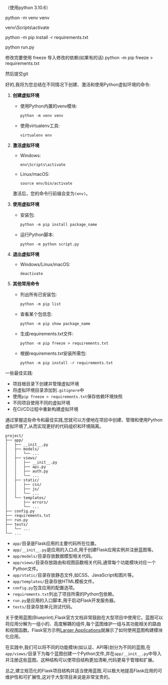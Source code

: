 <!-- 启动本项目 --> （使用python 3.10.6）
python -m venv venv

venv\Scripts\activate

python -m pip install -r requirements.txt

<!-- 
还要配置和安装好mysql数据库
然后看config.py 这个配置文件里面根据自己修改用户名和密码，还需要创建一个mall 的 数据库
 -->
python run.py

修改完要使用 freeze 导入修改的依赖(如果有的话)
python -m pip freeze > requirements.txt

然后提交git


<!-- 题外话 python -m pip install cryptography-->
<!-- 创建和使用虚拟环境 -->

好的,我将为您总结在不同情况下创建、激活和使用Python虚拟环境的命令:

1. **创建虚拟环境**

   - 使用Python内置的venv模块:
     ```
     python -m venv venv
     ```

   - 使用virtualenv工具:
     ```
     virtualenv env
     ```

2. **激活虚拟环境**

   - Windows:
     ```
     env\Scripts\activate
     ```

   - Linux/macOS: 
     ```
     source env/bin/activate
     ```

   激活后，您的命令行前缀会变为`(env)`。

3. **使用虚拟环境**

   - 安装包:
     ```
     python -m pip install package_name
     ```

   - 运行Python脚本:
     ```
     python -m python script.py
     ```

4. **退出虚拟环境**

   - Windows/Linux/macOS:
     ```
     deactivate
     ```

5. **其他常用命令**

   - 列出所有已安装包:
     ```
     python -m pip list
     ```

   - 查看某个包信息:
     ```
     python -m pip show package_name
     ```

   - 生成requirements.txt文件:
     ```
     python -m pip freeze > requirements.txt
     ```

   - 根据requirements.txt安装所需包:
     ```
     python -m pip install -r requirements.txt
     ```

一些最佳实践:

- 项目根目录下创建并管理虚拟环境
- 将虚拟环境目录添加到`.gitignore`中
- 使用`pip freeze > requirements.txt`保存依赖环境快照
- 不同项目使用不同的虚拟环境
- 在CI/CD过程中重新构建虚拟环境

通过掌握这些命令和最佳实践,您就可以方便地在项目中创建、管理和使用Python虚拟环境了,从而实现更好的代码组织和环境隔离。





<!-- 
Flask作为一个灵活、模块化的Web框架,在构建项目结构时提供了很大的自由度。不过,对于大型项目来说,遵循一定的规范和最佳实践非常重要,这样可以提高代码的可读性、可维护性和可扩展性。以下是一种常见的Flask项目结构:
 -->


```
project/
├── app/
│   ├── __init__.py
│   ├── models/
│   │   └── ...
│   ├── views/
│   │   ├── __init__.py
│   │   ├── api.py
│   │   ├── auth.py
│   │   └── ...
│   ├── static/
│   │   ├── css/
│   │   ├── js/
│   │   └── ...
│   └── templates/
│       ├── errors/
│       └── ...
├── config.py
├── requirements.txt
├── run.py
├── tests/
│   └── ...
└── ...
```

- `app/`目录是Flask应用的主要代码所在位置。
- `app/__init__.py`是应用的入口点,用于创建Flask应用实例并注册蓝图等。
- `app/models/`目录存放数据模型相关代码。
- `app/views/`目录存放路由和视图函数相关代码,通常每个功能模块对应一个Python文件。
- `app/static/`目录存放静态文件,如CSS、JavaScript和图片等。
- `app/templates/`目录存放HTML模板文件。
- `config.py`包含应用的配置选项。
- `requirements.txt`列出了项目所需的Python包依赖。
- `run.py`是应用的入口脚本,用于启动Flask开发服务器。
- `tests/`目录存放单元测试代码。

关于使用蓝图(Blueprint),Flask官方文档非常鼓励在大型项目中使用它。蓝图可以将应用分解为一组小的、高度解耦的组件,每个蓝图维护一组与其功能相关的路由和视图函数。Flask官方示例[Larger Applications](https://flask.palletsprojects.com/en/2.2.x/patterns/packages/)就展示了如何使用蓝图构建模块化应用。

在实践中,我们可以将不同的功能模块(如认证、API等)划分为不同的蓝图,在`app/views/`目录下为每个蓝图创建一个Python文件,并在`app/__init__.py`中导入并注册这些蓝图。这种结构可以使项目结构更加清晰,代码更易于管理和扩展。

总之,建立规范化的Flask项目结构并适当使用蓝图,可以极大地提高Flask应用的可维护性和可扩展性,这对于大型项目来说是非常宝贵的。